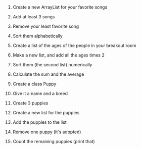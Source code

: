 1. Create a new ArrayList for your favorite songs
2. Add at least 3 songs
3. Remove your least favorite song
4. Sort them alphabetically 

1. Create a list of the ages of the people in your breakout room
2. Make a new list, and add all the ages times 2
3. Sort them (the second list) numerically 
4. Calculate the sum and the average

1. Create a class Puppy
2. Give it a name and a breed
3. Create 3 puppies
4. Create a new list for the puppies
5. Add the puppies to the list
6. Remove one puppy (it's adopted)
7. Count the remaining puppies (print that)